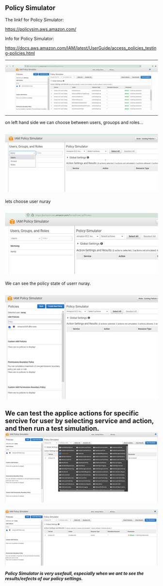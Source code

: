## Policy Simulator

The linkf for Policy Simulator:  

https://policysim.aws.amazon.com/  

Info for Policy Simulator:  

https://docs.aws.amazon.com/IAM/latest/UserGuide/access_policies_testing-policies.html  

--- 
![IAM1](images/IAM1.png)

---
on left hand  side we can choose between users, grouops and roles...  

![IAM2](images/IAM2.png)
---
lets choose user nuray

![IAM3](images/IAM3.png)
----
We can see the policy state of userr nuray. 

![IAM4](images/IAM4.png)
---
We can test the applice actions for specific sercive for user by selecting service and action, and then run a test simulation.   
![IAM5](images/IAM5.png)  
---
![IAM6](images/IAM6.png)  

***Policy Simulator is very usefaull, especially when we ant to see the results/eefects of our policy settings.***